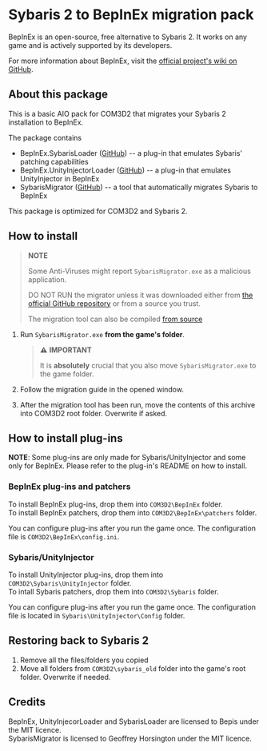 # Sybaris 2 to BepInEx migration pack

BepInEx is an open-source, free alternative to Sybaris 2. It works on any game and is actively supported by its developers.  

For more information about BepInEx, visit the [official project's wiki on GitHub](https://github.com/BepInEx/BepInEx/wiki).

## About this package

This is a basic AIO pack for COM3D2 that migrates your Sybaris 2 installation to BepInEx.  

The package contains

* BepInEx.SybarisLoader ([GitHub](https://github.com/BepInEx/BepInEx.SybarisLoader.Patcher)) -- a plug-in that emulates Sybaris' patching capabilities
* BepInEx.UnityInjectorLoader ([GitHub](https://github.com/BepInEx/BepInEx.UnityInjectorLoader)) -- a plug-in that emulates UnityInjector in BepInEx
* SybarisMigrator ([GitHub](https://github.com/NeighTools/COM3D2.BepInEx.AIO)) -- a tool that automatically migrates Sybaris to BepInEx

This package is optimized for COM3D2 and Sybaris 2.

## How to install

> **NOTE**
>
> Some Anti-Viruses might report `SybarisMigrator.exe` as a malicious application.  
>
> DO NOT RUN the migrator unless it was downloaded either from [the official GitHub repository](https://github.com/NeighTools/COM3D2.BepInEx.AIO/releases)
> or from a source you trust.
>
> The migration tool can also be compiled [from source](https://github.com/NeighTools/COM3D2.BepInEx.AIO/blob/master/SybarisMigrator/SybarisMigrator/Program.cs)

1. Run `SybarisMigrator.exe` **from the game's folder**.
    
    > ⚠️ **IMPORTANT**
    >
    > It is **absolutely** crucial that you also move `SybarisMigrator.exe` to the game folder.

2. Follow the migration guide in the opened window.	
3. After the migration tool has been run, move the contents of this archive into COM3D2 root folder. Overwrite if asked.


## How to install plug-ins

**NOTE**: Some plug-ins are only made for Sybaris/UnityInjector and some only for BepInEx. Please refer to the plug-in's README on how to install.

### BepInEx plug-ins and patchers

To install BepInEx plug-ins, drop them into `COM3D2\BepInEx` folder.  
To install BepInEx patchers, drop them into `COM3D2\BepInEx\patchers` folder.

You can configure plug-ins after you run the game once. The configuration file is `COM3D2\BepInEx\config.ini`.


### Sybaris/UnityInjector

To install UnityInjector plug-ins, drop them into `COM3D2\Sybaris\UnityInjector` folder.  
To intall Sybaris patchers, drop them into `COM3D2\Sybaris` folder.

You can configure plug-ins after you run the game once. The configuration file is located in `Sybaris\UnityInjector\Config` folder.

## Restoring back to Sybaris 2

1. Remove all the files/folders you copied
2. Move all folders from `COM3D2\sybaris_old` folder into the game's root folder. Overwrite if needed.

## Credits

BepInEx, UnityInjecorLoader and SybarisLoader are licensed to Bepis under the MIT licence.  
SybarisMigrator is licensed to Geoffrey Horsington under the MIT licence.